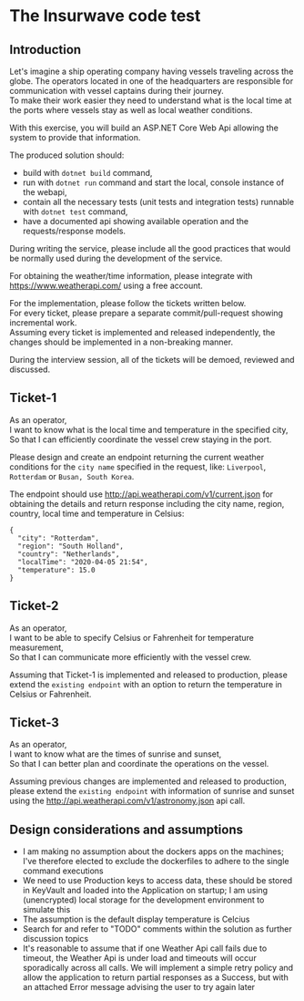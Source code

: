 # The Insurwave code test

## Introduction

Let's imagine a ship operating company having vessels traveling across the globe. The operators located in one of the headquarters are responsible for communication with vessel captains during their journey.  
To make their work easier they need to understand what is the local time at the ports where vessels stay as well as local weather conditions.

With this exercise, you will build an ASP.NET Core Web Api allowing the system to provide that information.

The produced solution should:
* build with `dotnet build` command,
* run with `dotnet run` command and start the local, console instance of the webapi,
* contain all the necessary tests (unit tests and integration tests) runnable with `dotnet test` command,
* have a documented api showing available operation and the requests/response models.

During writing the service, please include all the good practices that would be normally used during the development of the service.

For obtaining the weather/time information, please integrate with https://www.weatherapi.com/ using a free account.

For the implementation, please follow the tickets written below.  
For every ticket, please prepare a separate commit/pull-request showing incremental work.  
Assuming every ticket is implemented and released independently, the changes should be implemented in a non-breaking manner.

During the interview session, all of the tickets will be demoed, reviewed and discussed.

## Ticket-1

As an operator,  
I want to know what is the local time and temperature in the specified city,  
So that I can efficiently coordinate the vessel crew staying in the port.

Please design and create an endpoint returning the current weather conditions for the `city name` specified in the request, like: `Liverpool`, `Rotterdam` or `Busan, South Korea`.

The endpoint should use http://api.weatherapi.com/v1/current.json for obtaining the details and return response including the city name, region, country, local time and temperature in Celsius:

```
{
  "city": "Rotterdam",
  "region": "South Holland",
  "country": "Netherlands",
  "localTime": "2020-04-05 21:54",
  "temperature": 15.0
}
```

## Ticket-2

As an operator,  
I want to be able to specify Celsius or Fahrenheit for temperature measurement,  
So that I can communicate more efficiently with the vessel crew.

Assuming that Ticket-1 is implemented and released to production, please extend the `existing endpoint` with an option to return the temperature in Celsius or Fahrenheit.

## Ticket-3

As an operator,  
I want to know what are the times of sunrise and sunset,  
So that I can better plan and coordinate the operations on the vessel.

Assuming previous changes are implemented and released to production, please extend the `existing endpoint` with information of sunrise and sunset using the http://api.weatherapi.com/v1/astronomy.json api call.


## Design considerations and assumptions

- I am making no assumption about the dockers apps on the machines; I've therefore elected to exclude the dockerfiles to adhere to the single command executions
- We need to use Production keys to access data, these should be stored in KeyVault and loaded into the Application on 
    startup; I am using (unencrypted) local storage for the development environment to simulate this
- The assumption is the default display temperature is Celcius
- Search for and refer to "TODO" comments within the solution as further discussion topics
- It's reasonable to assume that if one Weather Api call fails due to timeout, the Weather Api is under load and timeouts 
    will occur sporadically across all calls. We will implement a simple retry policy and allow the application to return 
    partial responses as a Success, but with an attached Error message advising the user to try again later